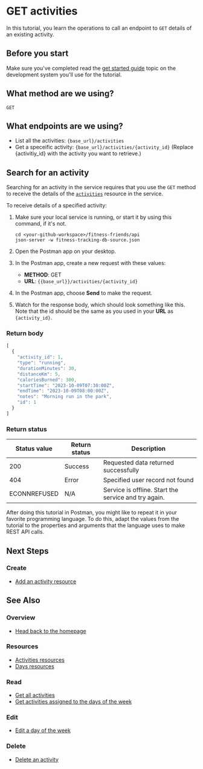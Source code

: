 # GET activities

In this tutorial, you learn the operations to call 
an endpoint to `GET` details of an existing activity.

## Before you start

Make sure you've completed read the [get started guide](before-you-get-started.md) topic on the development system you'll use for the tutorial.

## What method are we using?

`GET`

## What endpoints are we using?

-	List all the activities: `{base_url}/activities` <br>
- Get a speceific activity: `{base_url}/activities/{activity_id}` (Replace {activitiy_id} with the activity you want to retrieve.)

## Search for an activity

Searching for an activity in the service requires that you use the `GET` method to receive the details of the [`activities`](../api/activities.md) resource in the service.

To receive details of a specified activity:

1. Make sure your local service is running, or start it by using this command, if it's not.

    ```shell
    cd <your-github-workspace>/fitness-friends/api
    json-server -w fitness-tracking-db-source.json
    ```

2. Open the Postman app on your desktop.
3. In the Postman app, create a new request with these values:
    * **METHOD**: GET
    * **URL**: `{{base_url}}/activities/{activity_id}`

4. In the Postman app, choose **Send** to make the request.
5. Watch for the response body, which should look something like this. Note that the id should be the same as you used in your **URL** as `{activity_id}`.

### Return body

```js
[
  {
    "activity_id": 1,
    "type": "running",
    "durationMinutes": 30,
    "distanceKm": 5,
    "caloriesBurned": 300,
    "startTime": "2023-10-09T07:30:00Z",
    "endTime": "2023-10-09T08:00:00Z",
    "notes": "Morning run in the park",
    "id": 1
  }
]
```

### Return status

| Status value | Return status | Description |
| ------------- | ----------- | ----------- |
| 200 | Success | Requested data returned successfully |
| 404 | Error | Specified user record not found |
|  ECONNREFUSED | N/A | Service is offline. Start the service and try again. |


After doing this tutorial in Postman, you might like to repeat it in
your favorite programming language. To do this, adapt the values from
the tutorial to the properties and arguments that the language uses to
make REST API calls.


## Next Steps

### Create

* [Add an activity resource](./post-new-activity.md)


## See Also

### Overview

* [Head back to the homepage](../index.md)

### Resources

* [Activities resources](./activities.md)
* [Days resources](./days.md)

### Read

* [Get all activities](./get-activities.md)
* [Get activities assigned to the days of the week](./get-days.md)

### Edit

* [Edit a day of the week](./put-days.md)

### Delete

* [Delete an activity](./delete-activities.md)